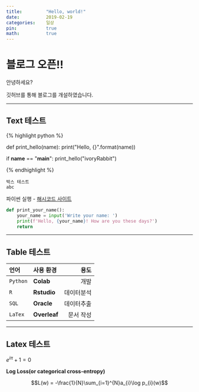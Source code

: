 ```yaml
---
title:         "Hello, world!"
date:          2019-02-19
categories:    일상
pin:           true
math:          true
---
```


# 블로그 오픈!!

안녕하세요?

깃허브를 통해 블로그를 개설하였습니다.

* * *
## Text 테스트

{% highlight python %}

def print_hello(name):
    print("Hello, {}".format(name))

if __name__ == "__main__":
    print_hello("ivoryRabbit")

{% endhighlight %}

~~~
박스 테스트
abc
~~~

파이썬 실행 - [해시코드 사이트][python]

[python]: https://hashcode.co.kr/code_runners/

```python
def print_your_name():
    your_name = input('Write your name: ')
    print(f'Hello, {your_name}! How are you these days?')
    return
```

* * *


## Table 테스트

언어 | 사용 환경 | 용도
:-- | :-- | --:
`Python` | **Colab** | 개발
`R` | **Rstudio** | 데이터분석
`SQL` | **Oracle** | 데이터추출
`LaTex` | **Overleaf** | 문서 작성


* * *
## Latex 테스트

$e^{i\pi} + 1 = 0$

__Log Loss(or categorical cross-entropy)__

$$L(w) = -\frac{1}{N}\sum_{i=1}^{N}a_{i}\log p_{i}(w)$$
